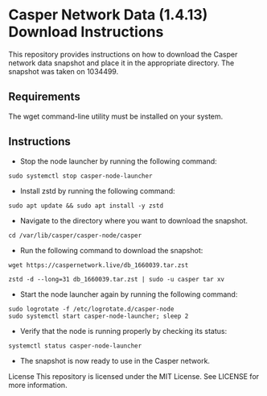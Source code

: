 # Casper Network Data (1.4.13) Download Instructions
This repository provides instructions on how to download the Casper network data snapshot and place it in the appropriate directory. The snapshot was taken on 1034499.

## Requirements
The wget command-line utility must be installed on your system.
## Instructions
- Stop the node launcher by running the following command:

``` sudo systemctl stop casper-node-launcher ```

- Install zstd by running the following command:

``` sudo apt update && sudo apt install -y zstd ```

- Navigate to the directory where you want to download the snapshot.

``` cd /var/lib/casper/casper-node/casper  ```

- Run the following command to download the snapshot:

``` wget https://caspernetwork.live/db_1660039.tar.zst ```

``` zstd -d --long=31 db_1660039.tar.zst | sudo -u casper tar xv ```

- Start the node launcher again by running the following command:

``` sudo logrotate -f /etc/logrotate.d/casper-node ``` <br>
``` sudo systemctl start casper-node-launcher; sleep 2 ```

- Verify that the node is running properly by checking its status:

``` systemctl status casper-node-launcher ```

- The snapshot is now ready to use in the Casper network.

License
This repository is licensed under the MIT License. See LICENSE for more information.
